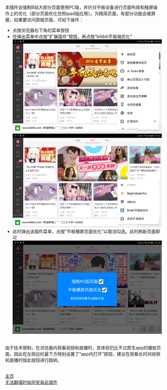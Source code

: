 本插件会强制B站大部分页面使用PC版，并针对平板设备进行页面布局和触屏操作上的优化（部分页面优化仿照ipad版应用）。为精简页面，有部分功能会被屏蔽，如果要访问原版页面，可如下操作：<br>
* 点按浏览器右下角的菜单按钮
* 在弹出菜单中点按“扩展插件”按钮，再点按“bilibili平板端优化” ![](/photos/设置-1.jpg) ![](/photos/设置-2.jpg)
* 此时弹出该插件菜单，点按“平板横屏页面优化”以取消勾选。此时刷新页面即可 ![](/photos/设置-3.jpg)
<br>
由于技术限制，在浏览器内观看视频和直播时，其体验仍比不过原生app的播放页面，因此在左侧边栏最下方特别设置了“app内打开”按钮，建议在观看长时间视频和直播时按此按钮进行跳转。<br>
<br>

[主页](../../)<br>
[无法翻墙时如何安装此插件](/无法翻墙时如何安装此插件.md)<br>